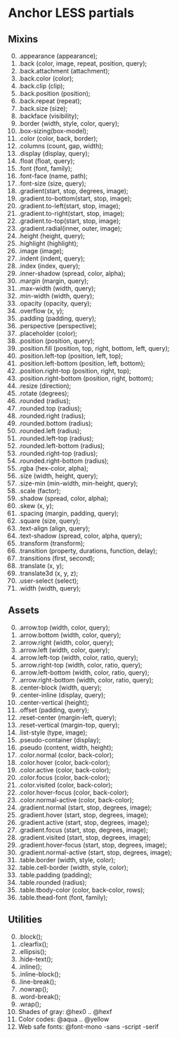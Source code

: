 # Anchor LESS partials

## Mixins

00. .appearance (appearance);
00. .back (color, image, repeat, position, query);
00. .back.attachment (attachment);
00. .back.color (color);
00. .back.clip (clip);
00. .back.position (position);
00. .back.repeat (repeat);
00. .back.size (size);
00. .backface (visibility);
00. .border (width, style, color, query);
00. .box-sizing(box-model);
00. .color (color, back, border);
00. .columns (count, gap, width);
00. .display (display, query);
00. .float (float, query);
00. .font (font, family);
00. .font-face (name, path);
00. .font-size (size, query);
00. .gradient(start, stop, degrees, image);
00. .gradient.to-bottom(start, stop, image);
00. .gradient.to-left(start, stop, image);
00. .gradient.to-right(start, stop, image);
00. .gradient.to-top(start, stop, image);
00. .gradient.radial(inner, outer, image);
00. .height (height, query);
00. .highlight (highlight);
00. .image (image);
00. .indent (indent, query);
00. .index (index, query);
00. .inner-shadow (spread, color, alpha);
00. .margin (margin, query);
00. .max-width (width, query);
00. .min-width (width, query);
00. .opacity (opacity, query);
00. .overflow (x, y);
00. .padding (padding, query);
00. .perspective (perspective);
00. .placeholder (color);
00. .position (position, query);
00. .position.fill (position, top, right, bottom, left, query);
00. .position.left-top (position, left, top);
00. .position.left-bottom (position, left, bottom);
00. .position.right-top (position, right, top);
00. .position.right-bottom (position, right, bottom);
00. .resize (direction);
00. .rotate (degrees);
00. .rounded (radius);
00. .rounded.top (radius);
00. .rounded.right (radius);
00. .rounded.bottom (radius);
00. .rounded.left (radius);
00. .rounded.left-top (radius);
00. .rounded.left-bottom (radius);
00. .rounded.right-top (radius);
00. .rounded.right-bottom (radius);
00. .rgba (hex-color, alpha);
00. .size (width, height, query);
00. .size-min (min-width, min-height, query);
00. .scale (factor);
00. .shadow (spread, color, alpha);
00. .skew (x, y);
00. .spacing (margin, padding, query);
00. .square (size, query);
00. .text-align (align, query);
00. .text-shadow (spread, color, alpha, query);
00. .transform (transform);
00. .transition (property, durations, function, delay);
00. .transitions (first, second);
00. .translate (x, y);
00. .translate3d (x, y, z);
00. .user-select (select);
00. .width (width, query);

## Assets

00. .arrow.top (width, color, query);
00. .arrow.bottom (width, color, query);
00. .arrow.right (width, color, query);
00. .arrow.left (width, color, query);
00. .arrow.left-top (width, color, ratio, query);
00. .arrow.right-top (width, color, ratio, query);
00. .arrow.left-bottom (width, color, ratio, query);
00. .arrow.right-bottom (width, color, ratio, query);
00. .center-block (width, query);
00. .center-inline (display, query);
00. .center-vertical (height);
00. .offset (padding, query);
00. .reset-center (margin-left, query);
00. .reset-vertical (margin-top, query);
00. .list-style (type, image);
00. .pseudo-container (display);
00. .pseudo (content, width, height);
00. .color.normal (color, back-color);
00. .color.hover (color, back-color);
00. .color.active (color, back-color);
00. .color.focus (color, back-color);
00. .color.visited (color, back-color);
00. .color.hover-focus (color, back-color);
00. .color.normal-active (color, back-color);
00. .gradient.normal (start, stop, degrees, image);
00. .gradient.hover (start, stop, degrees, image);
00. .gradient.active (start, stop, degrees, image);
00. .gradient.focus (start, stop, degrees, image);
00. .gradient.visited (start, stop, degrees, image);
00. .gradient.hover-focus (start, stop, degrees, image);
00. .gradient.normal-active (start, stop, degrees, image);
00. .table.border (width, style, color);
00. .table.cell-border (width, style, color);
00. .table.padding (padding);
00. .table.rounded (radius);
00. .table.tbody-color (color, back-color, rows);
00. .table.thead-font (font, family);

## Utilities

00. .block();
00. .clearfix();
00. .ellipsis();
00. .hide-text();
00. .inline();
00. .inline-block();
00. .line-break();
00. .nowrap();
00. .word-break();
00. .wrap();
00. Shades of gray: @hex0 .. @hexf
00. Color codes: @aqua .. @yellow
00. Web safe fonts: @font-mono -sans -script -serif
